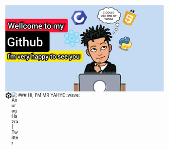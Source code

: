 <img src="/InShot_20201027_172944926.jpg">
### HI, I'M MR YAHYE :wave:

<a href="https://fikrado.ml">
  <img align="left" alt="Anurag Hazra | CodeSandbox" width="20px" src="https://raw.githubusercontent.com/anuraghazra/anuraghazra/master/assets/codesandbox.svg" />
</a>
<a href="https://twitter.com/mr__yahye">
  <img align="left" alt="Anurag Hazra | Twitter" width="21px" src="https://raw.githubusercontent.com/anuraghazra/anuraghazra/master/assets/twitter.svg" />
</a>
<!---





---!>

### check me on social media



#### I created a online learning platform FIKRADO to help the low income people in somali who wants to learn web development python and pentesting

Skills: Web-Dev / Python / PenTest / Soft_Dev
              
<code><img height="20" src="https://raw.githubusercontent.com/github/explore/80688e429a7d4ef2fca1e82350fe8e3517d3494d/topics/javascript/javascript.png"></code>
<code><img height="20" src="https://avatars0.githubusercontent.com/u/1525981?s=200&v=4"></code>
<code><img height="20" src="https://raw.githubusercontent.com/github/explore/80688e429a7d4ef2fca1e82350fe8e3517d3494d/topics/react/react.png"></code>
<code><img height="20" src="https://encrypted-tbn0.gstatic.com/images?q=tbn:ANd9GcTJRJkOQilwCEYo-cNG37E5GQX9XBr_tNrjwM2CZItsfg&s"></code>
<code><img height="20" src="https://raw.githubusercontent.com/github/explore/80688e429a7d4ef2fca1e82350fe8e3517d3494d/topics/nodejs/nodejs.png"></code>    


